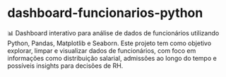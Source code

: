 # dashboard-funcionarios-python
📊 Dashboard interativo para análise de dados de funcionários utilizando Python, Pandas, Matplotlib e Seaborn. Este projeto tem como objetivo explorar, limpar e visualizar dados de funcionários, com foco em informações como distribuição salarial, admissões ao longo do tempo e possíveis insights para decisões de RH.
